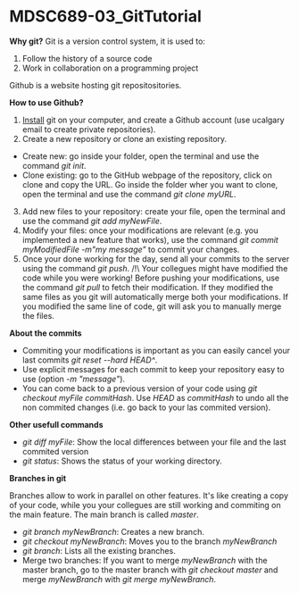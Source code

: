 # MDSC689-03_GitTutorial

**Why git?**
Git is a version control system, it is used to:
1. Follow the history of a source code
2. Work in collaboration on a programming project

Github is a website hosting git repositositories.

**How to use Github?**

1. [Install](https://help.github.com/en/github/getting-started-with-github/set-up-git) git on your computer, and create a Github account (use ucalgary email to create private repositories).
2. Create a new repository or clone an existing repository.
* Create new: go inside your folder, open the terminal and use the command *git init*.
* Clone existing: go to the GitHub webpage of the repository, click on clone and copy the URL. Go inside the folder wher you want to clone, open the terminal and use the command *git clone myURL*.
3. Add new files to your repository: create your file, open the terminal and use the command *git add myNewFile*.
4. Modify your files: once your modifications are relevant (e.g. you implemented a new feature that works), use the command *git commit myModifiedFile -m"my message"* to commit your changes.
5. Once your done working for the day, send all your commits to the server using the command *git push*. /!\ Your collegues might have modified the code while you were working! Before pushing your modifications, use the command *git pull* to fetch their modification. If they modified the same files as you git will automatically merge both your modifications. If you modified the same line of code, git will ask you to manually merge the files.

**About the commits**

* Commiting your modifications is important as you can easily cancel your last commits *git reset --hard HEAD^*.
* Use explicit messages for each commit to keep your repository easy to use (option *-m "message"*).
* You can come back to a previous version of your code using *git checkout myFile commitHash*. Use *HEAD* as *commitHash* to undo all the non commited changes (i.e. go back to your las commited version).

**Other usefull commands**
* *git diff myFile*: Show the local differences between your file and the last commited version
* *git status*: Shows the status of your working directory.

**Branches in git**

Branches allow to work in parallel on other features. It's like creating a copy of your code, while you your collegues are still  working and commiting on the main feature. The main branch is called *master*.
* *git branch myNewBranch*: Creates a new branch.
* *git checkout myNewBranch*: Moves you to the branch *myNewBranch*
* *git branch*: Lists all the existing branches.
* Merge two branches: If you want to merge *myNewBranch* with the master branch, go to the master branch with *git checkout master* and merge *myNewBranch* with *git merge myNewBranch*.
